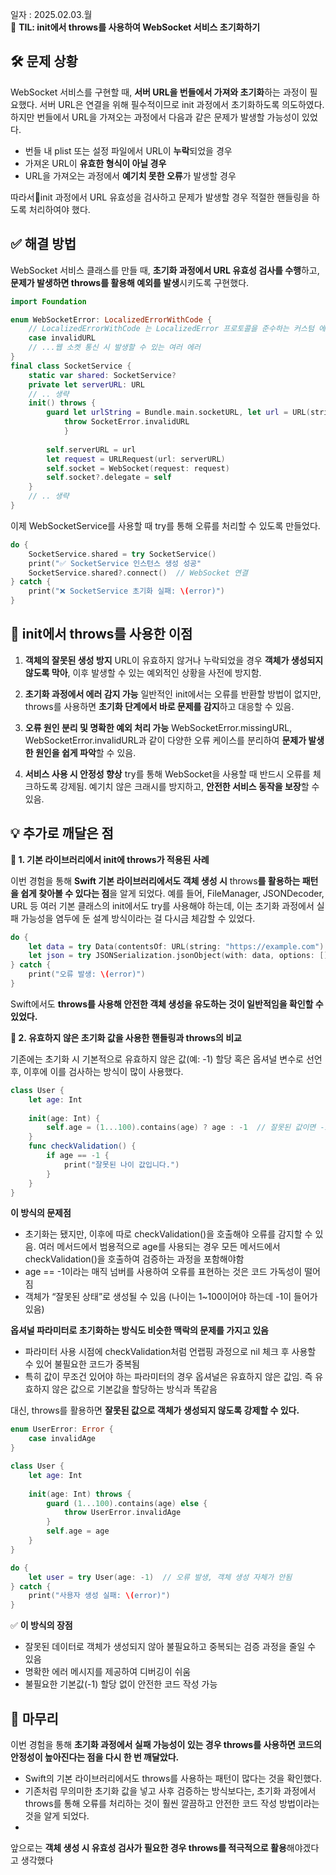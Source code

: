 일자 : 2025.02.03.월<br>
 📌 **TIL: init에서 throws를 사용하여 WebSocket 서비스 초기화하기**

## 🛠 문제 상황
WebSocket 서비스를 구현할 때, **서버 URL을 번들에서 가져와 초기화**하는 과정이 필요했다.
서버 URL은 연결을 위해 필수적이므로 init 과정에서 초기화하도록 의도하였다.
하지만 번들에서 URL을 가져오는 과정에서 다음과 같은 문제가 발생할 가능성이 있었다.

- 번들 내 plist 또는 설정 파일에서 URL이 **누락**되었을 경우
- 가져온 URL이 **유효한 형식이 아닐 경우**
- URL을 가져오는 과정에서 **예기치 못한 오류**가 발생할 경우

따라서init 과정에서 URL 유효성을 검사하고 문제가 발생할 경우 적절한 핸들링을 하도록 처리하여야 했다.

## ✅ 해결 방법
WebSocket 서비스 클래스를 만들 때, **초기화 과정에서 URL 유효성 검사를 수행**하고,
**문제가 발생하면 throws를 활용해 예외를 발생**시키도록 구현했다.

```swift 
import Foundation

enum WebSocketError: LocalizedErrorWithCode {
	// LocalizedErrorWithCode 는 LocalizedError 프로토콜을 준수하는 커스텀 에러 
    case invalidURL
    // ...웹 소켓 통신 시 발생할 수 있는 여러 에러
}
final class SocketService {
    static var shared: SocketService?
    private let serverURL: URL
    // .. 생략
    init() throws {
	    guard let urlString = Bundle.main.socketURL, let url = URL(string: urlString) else {
		    throw SocketError.invalidURL
		    }
		    
        self.serverURL = url
        let request = URLRequest(url: serverURL)
        self.socket = WebSocket(request: request)
        self.socket?.delegate = self
    }
    // .. 생략
}
```

이제 WebSocketService를 사용할 때 try를 통해 오류를 처리할 수 있도록 만들었다.

```swift
do {
	SocketService.shared = try SocketService()
	print("✅ SocketService 인스턴스 생성 성공"
	SocketService.shared?.connect()  // WebSocket 연결
} catch {
	print("❌ SocketService 초기화 실패: \(error)")
}
```
## 🎯 init에서 throws를 사용한 이점 
1. **객체의 잘못된 생성 방지**
   URL이 유효하지 않거나 누락되었을 경우 **객체가 생성되지 않도록 막아**, 이후 발생할 수 있는 예외적인 상황을 사전에 방지함.

2. **초기화 과정에서 에러 감지 가능**
   일반적인 init에서는 오류를 반환할 방법이 없지만, throws를 사용하면 **초기화 단계에서 바로 문제를 감지**하고 대응할 수 있음.

3. **오류 원인 분리 및 명확한 예외 처리 가능**
   WebSocketError.missingURL, WebSocketError.invalidURL과 같이 다양한 오류 케이스를 분리하여 **문제가 발생한 원인을 쉽게 파악**할 수 있음.

4. **서비스 사용 시 안정성 향상**
   try를 통해 WebSocket을 사용할 때 반드시 오류를 체크하도록 강제됨.
   예기치 않은 크래시를 방지하고, **안전한 서비스 동작을 보장**할 수 있음.


## 💡 추가로 깨달은 점
**📌 1. 기본 라이브러리에서 init에 throws가 적용된 사례**

이번 경험을 통해 **Swift 기본 라이브러리에서도 객체 생성 시** throws**를 활용하는 패턴을 쉽게 찾아볼 수 있다는 점**을 알게 되었다.
예를 들어, FileManager, JSONDecoder, URL 등 여러 기본 클래스의 init에서도 try를 사용해야 하는데, 이는 초기화 과정에서 실패 가능성을 염두에 둔 설계 방식이라는 걸 다시금 체감할 수 있었다.

```swift
do {
    let data = try Data(contentsOf: URL(string: "https://example.com")!) // URL이 잘못되었으면 throws
    let json = try JSONSerialization.jsonObject(with: data, options: []) // JSON 파싱 오류 발생 가능
} catch {
    print("오류 발생: \(error)")
}
```

Swift에서도 **throws를 사용해 안전한 객체 생성을 유도하는 것이 일반적임을 확인할 수 있었다.**

**📌 2. 유효하지 않은 초기화 값을 사용한 핸들링과 throws의 비교**

기존에는 초기화 시 기본적으로 유효하지 않은 값(예: -1) 할당 혹은 옵셔널 변수로 선언 후, 이후에 이를 검사하는 방식이 많이 사용했다.

```swift
class User {
    let age: Int
    
    init(age: Int) {
        self.age = (1...100).contains(age) ? age : -1  // 잘못된 값이면 -1 할당
    }
    func checkValidation() {
        if age == -1 {
            print("잘못된 나이 값입니다.")
        }
    }
}
```

**이 방식의 문제점**
- 초기화는 됐지만, 이후에 따로 checkValidation()을 호출해야 오류를 감지할 수 있음. 여러 메서드에서 범용적으로 age를 사용되는 경우 모든 메서드에서 checkValidation()을 호출하여 검증하는 과정을 포함해야함
- age == -1이라는 매직 넘버를 사용하여 오류를 표현하는 것은 코드 가독성이 떨어짐
- 객체가 “잘못된 상태”로 생성될 수 있음 (나이는 1~100이어야 하는데 -1이 들어가 있음)

**옵셔널 파라미터로 초기화하는 방식도 비슷한 맥락의 문제를 가지고 있음**
- 파라미터 사용 시점에 checkValidation처럼 언랩핑 과정으로 nil 체크 후 사용할 수 있어 불필요한 코드가 중복됨
- 특히 값이 무조건 있어야 하는 파라미터의 경우 옵셔널은 유효하지 않은 값임. 즉 유효하지 않은 값으로 기본값을 할당하는 방식과 똑같음

대신, throws를 활용하면 **잘못된 값으로 객체가 생성되지 않도록 강제할 수 있다.**

```swift
enum UserError: Error {
    case invalidAge
}

class User {
    let age: Int
    
    init(age: Int) throws {
        guard (1...100).contains(age) else {
            throw UserError.invalidAge
        }
        self.age = age
    }
}

do {
    let user = try User(age: -1)  // 오류 발생, 객체 생성 자체가 안됨
} catch {
    print("사용자 생성 실패: \(error)")
}
```

✅ **이 방식의 장점**
- 잘못된 데이터로 객체가 생성되지 않아 불필요하고 중복되는 검증 과정을 줄일 수 있음 
- 명확한 에러 메시지를 제공하여 디버깅이 쉬움
- 불필요한 기본값(-1) 할당 없이 안전한 코드 작성 가능
## 📌 마무리
이번 경험을 통해 **초기화 과정에서 실패 가능성이 있는 경우 throws를 사용하면 코드의 안정성이 높아진다는 점을 다시 한 번 깨달았다.**

- Swift의 기본 라이브러리에서도 throws를 사용하는 패턴이 많다는 것을 확인했다.
- 기존처럼 무의미한 초기화 값을 넣고 사후 검증하는 방식보다는, 초기화 과정에서 throws를 통해 오류를 처리하는 것이 훨씬 깔끔하고 안전한 코드 작성 방법이라는 것을 알게 되었다.
- 
앞으로는 **객체 생성 시 유효성 검사가 필요한 경우 throws를 적극적으로 활용**해야겠다고 생각했다
